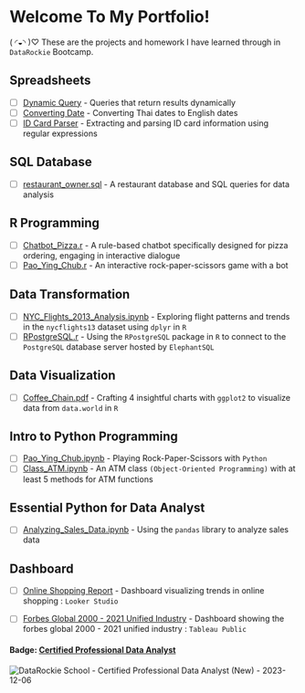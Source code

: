 # Welcome To My Portfolio!
( ◜◒◝ )♡ These are the projects and homework I have learned through in `DataRockie` Bootcamp. 

## Spreadsheets
- [ ] [Dynamic Query](https://github.com/baebeeboo/bootcamp_projects/blob/main/Spreadsheets/Dynamic%20Query.PNG) - Queries that return results dynamically
- [ ] [Converting Date](https://github.com/baebeeboo/bootcamp_projects/blob/main/Spreadsheets/Convert%20TH%20to%20EN%20Date.PNG) - Converting Thai dates to English dates
- [ ] [ID Card Parser](https://github.com/baebeeboo/bootcamp_projects/blob/main/Spreadsheets/ID%20Card%20Parser.PNG ) - Extracting and parsing ID card information using regular expressions
      
## SQL Database
- [ ] [restaurant_owner.sql](https://github.com/baebeeboo/bootcamp_projects/blob/main/SQL/restaurant_owner.sql) - A restaurant database and SQL queries for data analysis
      
## R Programming
- [ ] [Chatbot_Pizza.r](https://github.com/baebeeboo/bootcamp_projects/blob/main/R/Chatbot_Pizza.r) - A rule-based chatbot specifically designed for pizza ordering, engaging in interactive dialogue 
- [ ] [Pao_Ying_Chub.r](https://github.com/baebeeboo/bootcamp_projects/blob/main/R/Pao_Ying_Chub.r) - An interactive rock-paper-scissors game with a bot

## Data Transformation
- [ ] [NYC_Flights_2013_Analysis.ipynb](https://github.com/baebeeboo/bootcamp_projects/blob/main/R/NYC_Flights_2013_Analysis.ipynb) - Exploring flight patterns and trends in the `nycflights13` dataset using `dplyr` in `R` 
- [ ] [RPostgreSQL.r](https://github.com/baebeeboo/bootcamp_projects/blob/main/R/RPostgreSQL.r) - Using the `RPostgreSQL` package in `R` to connect to the `PostgreSQL` database server hosted by `ElephantSQL`

## Data Visualization
- [ ] [Coffee_Chain.pdf](https://github.com/baebeeboo/bootcamp_projects/blob/main/R/Coffee_Chain.pdf) - Crafting 4 insightful charts with `ggplot2` to visualize data from `data.world` in `R`  

## Intro to Python Programming
- [ ] [Pao_Ying_Chub.ipynb](https://github.com/baebeeboo/bootcamp_projects/blob/main/Python/Pao_Ying_Chub.ipynb) - Playing Rock-Paper-Scissors with `Python`
- [ ] [Class_ATM.ipynb](https://github.com/baebeeboo/bootcamp_projects/blob/main/Python/Class_ATM.ipynb) - An ATM class `(Object-Oriented Programming)` with at least 5 methods for ATM functions

## Essential Python for Data Analyst
- [ ] [Analyzing_Sales_Data.ipynb](https://github.com/baebeeboo/bootcamp_projects/blob/main/Python/Analyzing_Sales_Data.ipynb) - Using the `pandas` library to analyze sales data

## Dashboard
- [ ] [Online Shopping Report](https://lookerstudio.google.com/reporting/4cde94b2-48e9-4eaa-ac53-94db3f3dc1f4/page/neBkD) - Dashboard visualizing trends in online shopping : `Looker Studio`
- [ ]  [Forbes Global 2000 - 2021 Unified Industry](https://public.tableau.com/app/profile/baebee/viz/ForbesGlobal2000-2021UnifiedIndustry/Dashboard2) - Dashboard showing the forbes global 2000 - 2021 unified industry : `Tableau Public`





#### Badge: [Certified Professional Data Analyst](https://badgr.com/public/assertions/eDmxbkeaSUasGJzo9g9T6A)
![DataRockie School - Certified Professional Data Analyst (New) - 2023-12-06](https://github.com/baebeeboo/bootcamp_projects/assets/126922854/7cd19d45-04f9-4ced-9401-2c029c3b7edf)

